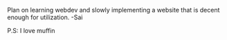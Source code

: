 Plan on learning webdev and slowly implementing a website that is 
decent enough for utilization.
-Sai







P.S: I love muffin 

